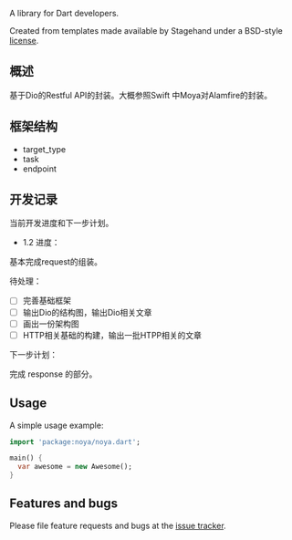 A library for Dart developers.

Created from templates made available by Stagehand under a BSD-style
[license](https://github.com/dart-lang/stagehand/blob/master/LICENSE).

## 概述
基于Dio的Restful API的封装。大概参照Swift 中Moya对Alamfire的封装。

## 框架结构
* target_type
* task
* endpoint

## 开发记录

当前开发进度和下一步计划。

* 1.2
进度：

基本完成request的组装。

待处理：
* [ ] 完善基础框架
* [ ] 输出Dio的结构图，输出Dio相关文章
* [ ] 画出一份架构图
* [ ] HTTP相关基础的构建，输出一批HTPP相关的文章

下一步计划：

完成 response 的部分。

## Usage

A simple usage example:

```dart
import 'package:noya/noya.dart';

main() {
  var awesome = new Awesome();
}
```

## Features and bugs

Please file feature requests and bugs at the [issue tracker][tracker].

[tracker]: http://example.com/issues/replaceme
